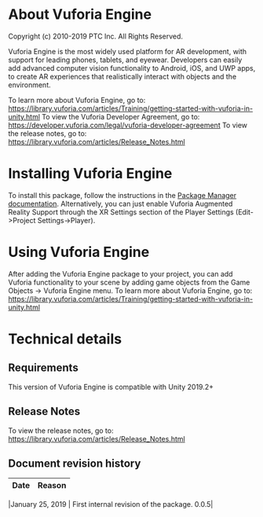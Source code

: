 # About Vuforia Engine

Copyright (c) 2010-2019 PTC Inc.
All Rights Reserved.

Vuforia Engine is the most widely used platform for AR development, with support for leading phones, tablets, and eyewear. Developers can easily add advanced computer vision functionality to Android, iOS, and UWP apps, to create AR experiences that realistically interact with objects and the environment.

To learn more about Vuforia Engine, go to: https://library.vuforia.com/articles/Training/getting-started-with-vuforia-in-unity.html
To view the Vuforia Developer Agreement, go to: https://developer.vuforia.com/legal/vuforia-developer-agreement
To view the release notes, go to: https://library.vuforia.com/articles/Release_Notes.html

# Installing Vuforia Engine

To install this package, follow the instructions in the [Package Manager documentation](https://docs.unity3d.com/Packages/com.unity.package-manager-ui@latest/index.html).
Alternatively, you can just enable Vuforia Augmented Reality Support through the XR Settings section of the Player Settings (Edit->Project Settings->Player).

# Using Vuforia Engine

After adding the Vuforia Engine package to your project, you can add Vuforia functionality to your scene by adding game objects from the Game Objects -> Vuforia Engine menu.
To learn more about Vuforia Engine, go to: https://library.vuforia.com/articles/Training/getting-started-with-vuforia-in-unity.html


# Technical details
## Requirements
This version of Vuforia Engine is compatible with Unity 2019.2+

## Release Notes
To view the release notes, go to: https://library.vuforia.com/articles/Release_Notes.html

## Document revision history
|Date|Reason|
|---|---|

|January 25, 2019 | First internal revision of the package. 0.0.5|
